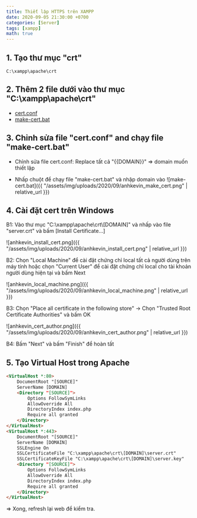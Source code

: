 ```yaml
---
title: Thiết lập HTTPS trên XAMPP
date: 2020-09-05 21:30:00 +0700
categories: [Server]
tags: [xampp]
math: true
---
```


## 1. Tạo thư mục "crt"
`C:\xampp\apache\crt`

## 2. Thêm 2 file dưới vào thư mục "C:\xampp\apache\crt"
- [cert.conf](https://gist.github.com/anhkevin/c965d90eeb4b897f7f3b517318d05007#file-cert-conf)
- [make-cert.bat](https://gist.github.com/anhkevin/c965d90eeb4b897f7f3b517318d05007#file-make-cert-bat)

## 3. Chỉnh sửa file "cert.conf" and chạy file "make-cert.bat"
- Chỉnh sửa file cert.conf: 
Replace tất cả "{{DOMAIN}}" => domain muốn thiết lập

- Nhấp chuột để chạy file "make-cert.bat" và nhập domain vào
![make-cert.bat]({{ "/assets/img/uploads/2020/09/anhkevin_make_cert.png" | relative_url }})

## 4. Cài đặt cert trên Windows

<p>B1: Vào thư mục "C:\xampp\apache\crt\[DOMAIN]" và nhấp vào file "server.crt" và bấm [Install Certificate...]</p>
![anhkevin_install_cert.png]({{ "/assets/img/uploads/2020/09/anhkevin_install_cert.png" | relative_url }})
<p>B2: Chọn "Local Machine" để cài đặt chứng chỉ local tất cả người dùng trên máy tính hoặc chọn "Current User" để cài đặt chứng chỉ local cho tài khoản người dùng hiện tại và bấm Next</p>
![anhkevin_local_machine.png]({{ "/assets/img/uploads/2020/09/anhkevin_local_machine.png" | relative_url }})
<p>B3: Chọn "Place all certificate in the following store" -> Chọn "Trusted Root Certificate Authorities" và bấm OK</p>
![anhkevin_cert_author.png]({{ "/assets/img/uploads/2020/09/anhkevin_cert_author.png" | relative_url }})
<p>B4: Bấm "Next" và bấm "Finish" để hoàn tất</p>

## 5. Tạo Virtual Host trong Apache

```html
<VirtualHost *:80>
	DocumentRoot "[SOURCE]"
	ServerName [DOMAIN]
	<Directory "[SOURCE]">
        Options FollowSymLinks
        AllowOverride All
        DirectoryIndex index.php
        Require all granted
	</Directory>
</VirtualHost>
<VirtualHost *:443>
	DocumentRoot "[SOURCE]"
	ServerName [DOMAIN]
	SSLEngine On
	SSLCertificateFile "C:\xampp\apache\crt\[DOMAIN]\server.crt"
	SSLCertificateKeyFile "C:\xampp\apache\crt\[DOMAIN]\server.key"
    <Directory "[SOURCE]">
        Options FollowSymLinks
        AllowOverride All
        DirectoryIndex index.php
        Require all granted
    </Directory>
</VirtualHost>
```

=> Xong, refresh lại web để kiểm tra.
